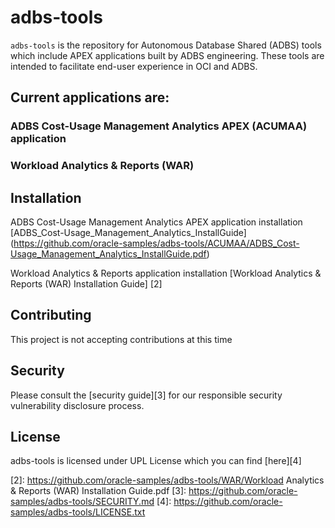 # adbs-tools

`adbs-tools` is the repository for Autonomous Database Shared (ADBS) tools which include APEX applications built by ADBS engineering.
These tools are intended to facilitate end-user experience in OCI and ADBS.

## Current applications are:

### ADBS Cost-Usage Management Analytics APEX (ACUMAA) application
### Workload Analytics & Reports (WAR)

## Installation <a name='installation'></a>

ADBS Cost-Usage Management Analytics APEX application installation [ADBS_Cost-Usage_Management_Analytics_InstallGuide] (https://github.com/oracle-samples/adbs-tools/ACUMAA/ADBS_Cost-Usage_Management_Analytics_InstallGuide.pdf)

Workload Analytics & Reports application installation [Workload Analytics & Reports (WAR) Installation Guide] [2]

## Contributing  <a name='contributing'></a>

This project is not accepting contributions at this time

## Security <a name='security'></a>
Please consult the [security guide][3] for our responsible security vulnerability disclosure process.

## License <a name='license'></a>
adbs-tools is licensed under UPL License which you can find [here][4]


[1]: https://github.com/oracle-samples/adbs-tools/ACUMAA/ADBS_Cost-Usage_Management_Analytics_InstallGuide.pdf
[2]: https://github.com/oracle-samples/adbs-tools/WAR/Workload Analytics & Reports (WAR) Installation Guide.pdf
[3]: https://github.com/oracle-samples/adbs-tools/SECURITY.md
[4]: https://github.com/oracle-samples/adbs-tools/LICENSE.txt

